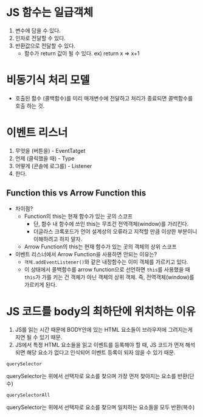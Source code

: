 # JS 함수는 일급객체

1. 변수에 담을 수 있다.
2. 인자로 전달할 수 있다.
3. 반환값으로 전달할 수 있다.
   - 함수가 return 값이 될 수 있다. ex) return x => x+1

# 비동기식 처리 모델

- 호출된 함수 (콜백함수)를 미리 매개변수에 전달하고 처리가 종료되면 콜백함수를 호출 하는 것.

# 이벤트 리스너

1. 무엇을 (버튼을) - EventTatget
2. 언제 (클릭했을 때) - Type
3. 어떻게 (콘솔에 로그를) - Listener
4. 한다.

## Function this vs Arrow Function this

- 차이점?
  - Function의 this는 현재 함수가 있는 곳의 스코프
    - 단, 함수 내 함수에 쓰인 this는 무조건 전역객체(window)를 가리킨다.
    - 더글라스 크록포드가 언어 설계상의 오류라고 지적할 만큼 이상한 부분이니 이해하려고 하지 말자.
  - Arrow Function의 this는 현재 함수가 있는 곳의 객체의 상위 스코프
- 이벤트 리스너에서 Arrow Function을 사용하면 안되는 이유는? 
  - `객체.addEventListener()`와 같은 내장함수는 이미 객체를 가르키고 있다.
  - 이 상태에서 콜백함수를 arrow function으로 선언하면 `this`를 사용했을 때 `this`가 가를 키는 건 객체가 아닌 객체의 상위 객체. 즉, 전역객체(window)를 가르키게 된다.

# JS 코드를 body의 최하단에 위치하는 이유

1. JS를 읽는 시간 때문에 BODY안에 있는 HTML 요소들이 브라우저에 그려지는게 지연 될 수 있기 때문.
2. JS에서 특정 HTML 요소들을 읽고 이벤트를 등록해야 할 때, JS 코드가 먼저 해석되면 해당 요소가 없다고 인식되어 이벤트 등록이 되자 않을 수 있기 때문.

`querySelector`

querySelector는 위에서 선택자로 요소를 찾으며 가장 먼저 찾아지는 요소를 반환(단수)

`querySelectorAll`

querySelector는 위에서 선택자로 요소를 찾으며 일치하는 요소들을 모두 반환(복수)